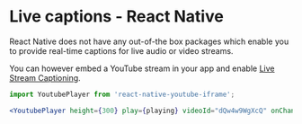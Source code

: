 # Live captions - React Native

React Native does not have any out-of-the box packages which enable you to provide real-time captions for live audio or video streams.

You can however embed a YouTube stream in your app and enable [Live Stream Captioning](https://support.google.com/youtube/thread/129769858/updates-to-captions-and-audio-features-on-youtube?hl=en).

```jsx
import YoutubePlayer from 'react-native-youtube-iframe';

<YoutubePlayer height={300} play={playing} videoId="dQw4w9WgXcQ" onChangeState={onStateChange} />;
```
